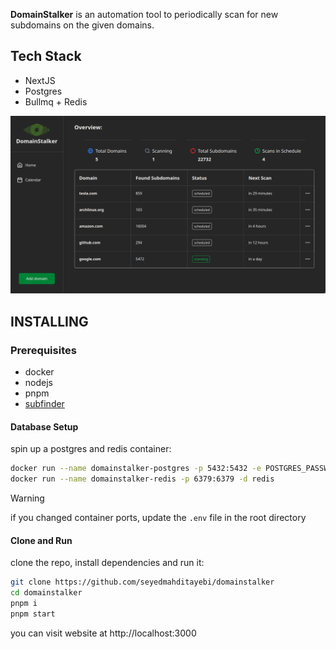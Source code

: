**DomainStalker** is an automation tool to periodically scan for new subdomains on the given domains.

## Tech Stack
- NextJS
- Postgres
- Bullmq + Redis

![Screenshot of domainstalker main page](screenshot/website.png)

## INSTALLING

### Prerequisites
- docker
- nodejs
- pnpm
- [subfinder](https://github.com/projectdiscovery/subfinder)

#### Database Setup
spin up a postgres and redis container:
```bash
docker run --name domainstalker-postgres -p 5432:5432 -e POSTGRES_PASSWORD=mysecretpassword -v $(pwd)/packages/db/createDB.sql:/docker-entrypoint-initdb.d/init.sql -d postgres
docker run --name domainstalker-redis -p 6379:6379 -d redis 
```
> [!WARNING]
> if you changed container ports, update the `.env` file in the root directory

#### Clone and Run
clone the repo, install dependencies and run it:
```bash
git clone https://github.com/seyedmahditayebi/domainstalker
cd domainstalker
pnpm i
pnpm start
```
you can visit website at http://localhost:3000
